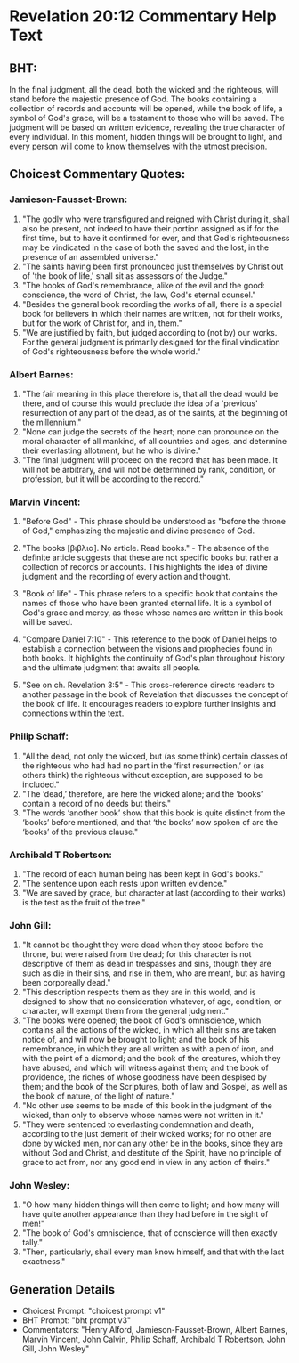 # Revelation 20:12 Commentary Help Text

## BHT:
In the final judgment, all the dead, both the wicked and the righteous, will stand before the majestic presence of God. The books containing a collection of records and accounts will be opened, while the book of life, a symbol of God's grace, will be a testament to those who will be saved. The judgment will be based on written evidence, revealing the true character of every individual. In this moment, hidden things will be brought to light, and every person will come to know themselves with the utmost precision.

## Choicest Commentary Quotes:
### Jamieson-Fausset-Brown:
1. "The godly who were transfigured and reigned with Christ during it, shall also be present, not indeed to have their portion assigned as if for the first time, but to have it confirmed for ever, and that God's righteousness may be vindicated in the case of both the saved and the lost, in the presence of an assembled universe."
2. "The saints having been first pronounced just themselves by Christ out of 'the book of life,' shall sit as assessors of the Judge."
3. "The books of God's remembrance, alike of the evil and the good: conscience, the word of Christ, the law, God's eternal counsel."
4. "Besides the general book recording the works of all, there is a special book for believers in which their names are written, not for their works, but for the work of Christ for, and in, them."
5. "We are justified by faith, but judged according to (not by) our works. For the general judgment is primarily designed for the final vindication of God's righteousness before the whole world."

### Albert Barnes:
1. "The fair meaning in this place therefore is, that all the dead would be there, and of course this would preclude the idea of a 'previous' resurrection of any part of the dead, as of the saints, at the beginning of the millennium."
2. "None can judge the secrets of the heart; none can pronounce on the moral character of all mankind, of all countries and ages, and determine their everlasting allotment, but he who is divine."
3. "The final judgment will proceed on the record that has been made. It will not be arbitrary, and will not be determined by rank, condition, or profession, but it will be according to the record."

### Marvin Vincent:
1. "Before God" - This phrase should be understood as "before the throne of God," emphasizing the majestic and divine presence of God.

2. "The books [βιβλια]. No article. Read books." - The absence of the definite article suggests that these are not specific books but rather a collection of records or accounts. This highlights the idea of divine judgment and the recording of every action and thought.

3. "Book of life" - This phrase refers to a specific book that contains the names of those who have been granted eternal life. It is a symbol of God's grace and mercy, as those whose names are written in this book will be saved.

4. "Compare Daniel 7:10" - This reference to the book of Daniel helps to establish a connection between the visions and prophecies found in both books. It highlights the continuity of God's plan throughout history and the ultimate judgment that awaits all people.

5. "See on ch. Revelation 3:5" - This cross-reference directs readers to another passage in the book of Revelation that discusses the concept of the book of life. It encourages readers to explore further insights and connections within the text.

### Philip Schaff:
1. "All the dead, not only the wicked, but (as some think) certain classes of the righteous who had had no part in the ‘first resurrection,’ or (as others think) the righteous without exception, are supposed to be included."
2. "The ‘dead,’ therefore, are here the wicked alone; and the ‘books’ contain a record of no deeds but theirs."
3. "The words ‘another book’ show that this book is quite distinct from the ‘books’ before mentioned, and that ‘the books’ now spoken of are the ‘books’ of the previous clause."

### Archibald T Robertson:
1. "The record of each human being has been kept in God's books."
2. "The sentence upon each rests upon written evidence."
3. "We are saved by grace, but character at last (according to their works) is the test as the fruit of the tree."

### John Gill:
1. "It cannot be thought they were dead when they stood before the throne, but were raised from the dead; for this character is not descriptive of them as dead in trespasses and sins, though they are such as die in their sins, and rise in them, who are meant, but as having been corporeally dead."
2. "This description respects them as they are in this world, and is designed to show that no consideration whatever, of age, condition, or character, will exempt them from the general judgment."
3. "The books were opened; the book of God's omniscience, which contains all the actions of the wicked, in which all their sins are taken notice of, and will now be brought to light; and the book of his remembrance, in which they are all written as with a pen of iron, and with the point of a diamond; and the book of the creatures, which they have abused, and which will witness against them; and the book of providence, the riches of whose goodness have been despised by them; and the book of the Scriptures, both of law and Gospel, as well as the book of nature, of the light of nature."
4. "No other use seems to be made of this book in the judgment of the wicked, than only to observe whose names were not written in it."
5. "They were sentenced to everlasting condemnation and death, according to the just demerit of their wicked works; for no other are done by wicked men, nor can any other be in the books, since they are without God and Christ, and destitute of the Spirit, have no principle of grace to act from, nor any good end in view in any action of theirs."

### John Wesley:
1. "O how many hidden things will then come to light; and how many will have quite another appearance than they had before in the sight of men!"
2. "The book of God's omniscience, that of conscience will then exactly tally."
3. "Then, particularly, shall every man know himself, and that with the last exactness."


## Generation Details
- Choicest Prompt: "choicest prompt v1"
- BHT Prompt: "bht prompt v3"
- Commentators: "Henry Alford, Jamieson-Fausset-Brown, Albert Barnes, Marvin Vincent, John Calvin, Philip Schaff, Archibald T Robertson, John Gill, John Wesley"
